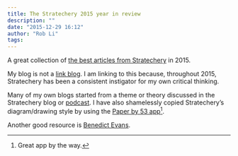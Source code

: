 ```yaml
---
title: The Stratechery 2015 year in review
description: ""
date: "2015-12-29 16:12"
author: "Rob Li"
tags:
---
```


A great collection of [the best articles from Stratechery](https://stratechery.com/2015/the-stratechery-2015-year-in-review/) in 2015.

My blog is not a [link blog](https://en.wikipedia.org/wiki/Linklog). I am linking to this because, throughout 2015, Stratechery has been a consistent instigator for my own critical thinking.

Many of my own blogs started from a theme or theory discussed in the Stratechery blog or [podcast](http://exponent.fm). I have also shamelessly copied Stratechery’s diagram/drawing style by using the [Paper by 53 app](https://www.fiftythree.com)[^1]. 

Another good resource is [Benedict Evans](http://ben-evans.com/).

[^1]:	Great app by the way.